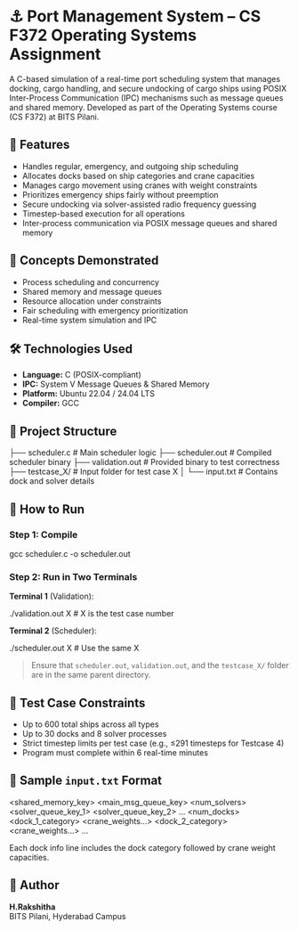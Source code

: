 # ⚓ Port Management System – CS F372 Operating Systems Assignment

A C-based simulation of a real-time port scheduling system that manages docking, cargo handling, and secure undocking of cargo ships using POSIX Inter-Process Communication (IPC) mechanisms such as message queues and shared memory. Developed as part of the Operating Systems course (CS F372) at BITS Pilani.

## 📌 Features

- Handles regular, emergency, and outgoing ship scheduling
- Allocates docks based on ship categories and crane capacities
- Manages cargo movement using cranes with weight constraints
- Prioritizes emergency ships fairly without preemption
- Secure undocking via solver-assisted radio frequency guessing
- Timestep-based execution for all operations
- Inter-process communication via POSIX message queues and shared memory

## 🧠 Concepts Demonstrated

- Process scheduling and concurrency
- Shared memory and message queues
- Resource allocation under constraints
- Fair scheduling with emergency prioritization
- Real-time system simulation and IPC

## 🛠️ Technologies Used

- **Language:** C (POSIX-compliant)
- **IPC:** System V Message Queues & Shared Memory
- **Platform:** Ubuntu 22.04 / 24.04 LTS
- **Compiler:** GCC

## 📁 Project Structure
├── scheduler.c # Main scheduler logic
├── scheduler.out # Compiled scheduler binary
├── validation.out # Provided binary to test correctness
├── testcase_X/ # Input folder for test case X
│ └── input.txt # Contains dock and solver details

## 🚀 How to Run

### Step 1: Compile

gcc scheduler.c -o scheduler.out


### Step 2: Run in Two Terminals

**Terminal 1** (Validation):

./validation.out X # X is the test case number

**Terminal 2** (Scheduler):

./scheduler.out X # Use the same X


> Ensure that `scheduler.out`, `validation.out`, and the `testcase_X/` folder are in the same parent directory.

## 🧪 Test Case Constraints

- Up to 600 total ships across all types  
- Up to 30 docks and 8 solver processes  
- Strict timestep limits per test case (e.g., ≤291 timesteps for Testcase 4)  
- Program must complete within 6 real-time minutes

## 📝 Sample `input.txt` Format

<shared_memory_key>
<main_msg_queue_key>
<num_solvers>
<solver_queue_key_1>
<solver_queue_key_2>
...
<num_docks>
<dock_1_category> <crane_weights...>
<dock_2_category> <crane_weights...>
...


Each dock info line includes the dock category followed by crane weight capacities.

## 👤 Author

**H.Rakshitha**  
BITS Pilani, Hyderabad Campus
